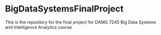 # BigDataSystemsFinalProject
This is the repository for the final project for DAMG 7245 Big Data Systems and Intelligence Analytics course
